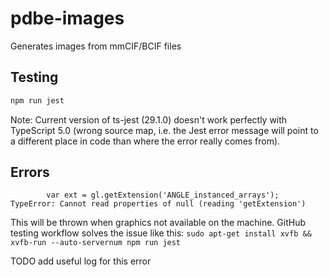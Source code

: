 # pdbe-images
Generates images from mmCIF/BCIF files


## Testing

```sh
npm run jest
```

Note: Current version of ts-jest (29.1.0) doesn't work perfectly with TypeScript 5.0 (wrong source map, i.e. the Jest error message will point to a different place in code than where the error really comes from).



## Errors

```
        var ext = gl.getExtension('ANGLE_instanced_arrays');
TypeError: Cannot read properties of null (reading 'getExtension')
```

This will be thrown when graphics not available on the machine. GitHub testing workflow solves the issue like this: `sudo apt-get install xvfb && xvfb-run --auto-servernum npm run jest`

TODO add useful log for this error
